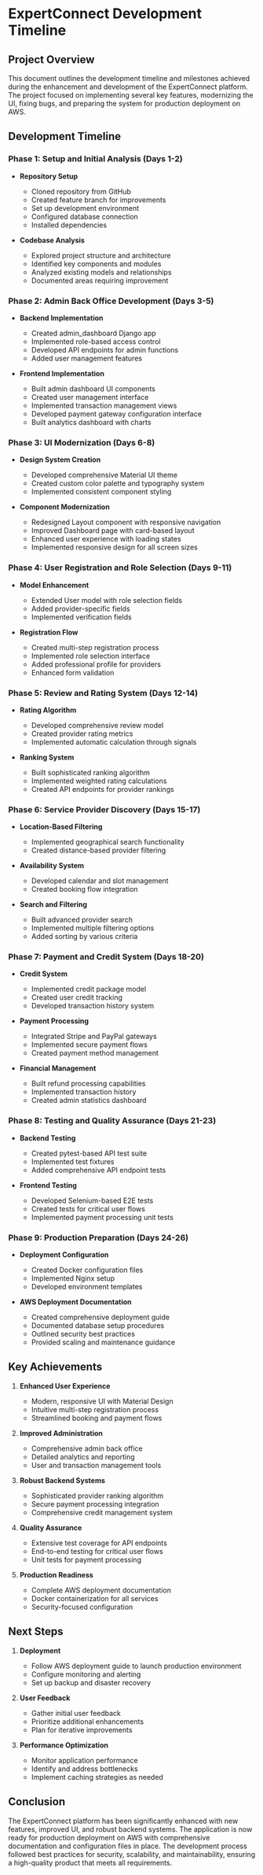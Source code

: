 # ExpertConnect Development Timeline

## Project Overview
This document outlines the development timeline and milestones achieved during the enhancement and development of the ExpertConnect platform. The project focused on implementing several key features, modernizing the UI, fixing bugs, and preparing the system for production deployment on AWS.

## Development Timeline

### Phase 1: Setup and Initial Analysis (Days 1-2)
- **Repository Setup**
  - Cloned repository from GitHub
  - Created feature branch for improvements
  - Set up development environment
  - Configured database connection
  - Installed dependencies

- **Codebase Analysis**
  - Explored project structure and architecture
  - Identified key components and modules
  - Analyzed existing models and relationships
  - Documented areas requiring improvement

### Phase 2: Admin Back Office Development (Days 3-5)
- **Backend Implementation**
  - Created admin_dashboard Django app
  - Implemented role-based access control
  - Developed API endpoints for admin functions
  - Added user management features

- **Frontend Implementation**
  - Built admin dashboard UI components
  - Created user management interface
  - Implemented transaction management views
  - Developed payment gateway configuration interface
  - Built analytics dashboard with charts

### Phase 3: UI Modernization (Days 6-8)
- **Design System Creation**
  - Developed comprehensive Material UI theme
  - Created custom color palette and typography system
  - Implemented consistent component styling

- **Component Modernization**
  - Redesigned Layout component with responsive navigation
  - Improved Dashboard page with card-based layout
  - Enhanced user experience with loading states
  - Implemented responsive design for all screen sizes

### Phase 4: User Registration and Role Selection (Days 9-11)
- **Model Enhancement**
  - Extended User model with role selection fields
  - Added provider-specific fields
  - Implemented verification fields

- **Registration Flow**
  - Created multi-step registration process
  - Implemented role selection interface
  - Added professional profile for providers
  - Enhanced form validation

### Phase 5: Review and Rating System (Days 12-14)
- **Rating Algorithm**
  - Developed comprehensive review model
  - Created provider rating metrics
  - Implemented automatic calculation through signals

- **Ranking System**
  - Built sophisticated ranking algorithm
  - Implemented weighted rating calculations
  - Created API endpoints for provider rankings

### Phase 6: Service Provider Discovery (Days 15-17)
- **Location-Based Filtering**
  - Implemented geographical search functionality
  - Created distance-based provider filtering

- **Availability System**
  - Developed calendar and slot management
  - Created booking flow integration

- **Search and Filtering**
  - Built advanced provider search
  - Implemented multiple filtering options
  - Added sorting by various criteria

### Phase 7: Payment and Credit System (Days 18-20)
- **Credit System**
  - Implemented credit package model
  - Created user credit tracking
  - Developed transaction history system

- **Payment Processing**
  - Integrated Stripe and PayPal gateways
  - Implemented secure payment flows
  - Created payment method management

- **Financial Management**
  - Built refund processing capabilities
  - Implemented transaction history
  - Created admin statistics dashboard

### Phase 8: Testing and Quality Assurance (Days 21-23)
- **Backend Testing**
  - Created pytest-based API test suite
  - Implemented test fixtures
  - Added comprehensive API endpoint tests

- **Frontend Testing**
  - Developed Selenium-based E2E tests
  - Created tests for critical user flows
  - Implemented payment processing unit tests

### Phase 9: Production Preparation (Days 24-26)
- **Deployment Configuration**
  - Created Docker configuration files
  - Implemented Nginx setup
  - Developed environment templates

- **AWS Deployment Documentation**
  - Created comprehensive deployment guide
  - Documented database setup procedures
  - Outlined security best practices
  - Provided scaling and maintenance guidance

## Key Achievements

1. **Enhanced User Experience**
   - Modern, responsive UI with Material Design
   - Intuitive multi-step registration process
   - Streamlined booking and payment flows

2. **Improved Administration**
   - Comprehensive admin back office
   - Detailed analytics and reporting
   - User and transaction management tools

3. **Robust Backend Systems**
   - Sophisticated provider ranking algorithm
   - Secure payment processing integration
   - Comprehensive credit management system

4. **Quality Assurance**
   - Extensive test coverage for API endpoints
   - End-to-end testing for critical user flows
   - Unit tests for payment processing

5. **Production Readiness**
   - Complete AWS deployment documentation
   - Docker containerization for all services
   - Security-focused configuration

## Next Steps

1. **Deployment**
   - Follow AWS deployment guide to launch production environment
   - Configure monitoring and alerting
   - Set up backup and disaster recovery

2. **User Feedback**
   - Gather initial user feedback
   - Prioritize additional enhancements
   - Plan for iterative improvements

3. **Performance Optimization**
   - Monitor application performance
   - Identify and address bottlenecks
   - Implement caching strategies as needed

## Conclusion

The ExpertConnect platform has been significantly enhanced with new features, improved UI, and robust backend systems. The application is now ready for production deployment on AWS with comprehensive documentation and configuration files in place. The development process followed best practices for security, scalability, and maintainability, ensuring a high-quality product that meets all requirements.
